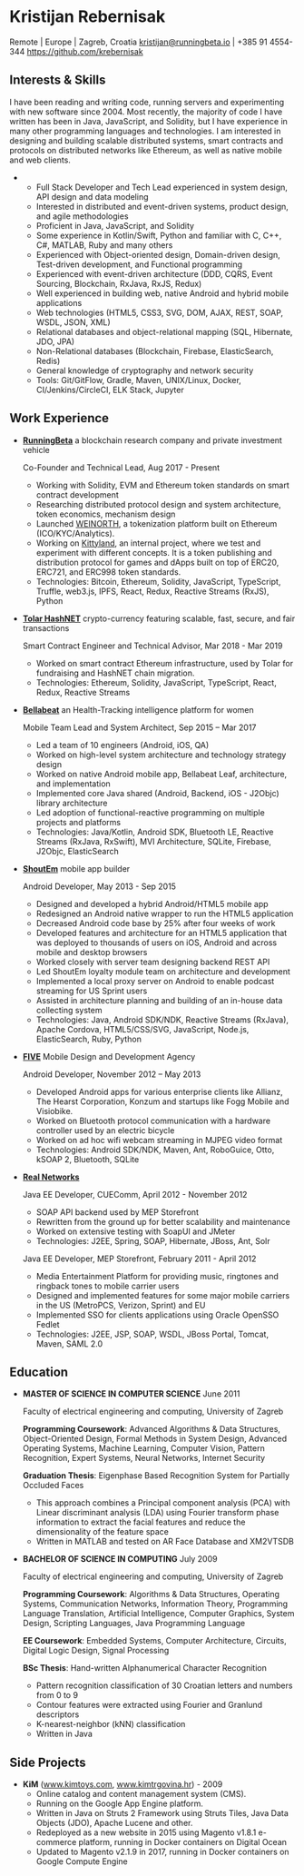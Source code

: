 Kristijan Rebernisak
====================

Remote | Europe | Zagreb, Croatia
kristijan@runningbeta.io | +385 91 4554-344
<https://github.com/krebernisak>

Interests & Skills
------------------

I have been reading and writing code, running servers and experimenting with new software since 2004. Most recently, the majority of code I have written has been in Java, JavaScript, and Solidity, but I have experience in many other programming languages and technologies. I am interested in designing and building scalable distributed systems, smart contracts and protocols on distributed networks like Ethereum, as well as native mobile and web clients.

* 
    - Full Stack Developer and Tech Lead experienced in system design, API design and data modeling
    - Interested in distributed and event-driven systems, product design, and agile methodologies
    - Proficient in Java, JavaScript, and Solidity
    - Some experience in Kotlin/Swift, Python and familiar with C, C++, C#, MATLAB, Ruby and many others
    - Experienced with Object-oriented design, Domain-driven design, Test-driven development, and Functional programming
    - Experienced with event-driven architecture (DDD, CQRS, Event Sourcing, Blockchain, RxJava, RxJS, Redux)
    - Well experienced in building web, native Android and hybrid mobile applications
    - Web technologies (HTML5, CSS3, SVG, DOM, AJAX, REST, SOAP, WSDL, JSON, XML)
    - Relational databases and object-relational mapping (SQL, Hibernate, JDO, JPA)
    - Non-Relational databases (Blockchain, Firebase, ElasticSearch, Redis)
    - General knowledge of cryptography and network security
    - Tools: Git/GitFlow, Gradle, Maven, UNIX/Linux, Docker, CI/Jenkins/CircleCI, ELK Stack, Jupyter

Work Experience
---------------

*   **[RunningBeta](https://runningbeta.io/)** a blockchain research company and private investment vehicle

    Co-Founder and Technical Lead, Aug 2017 - Present

    - Working with Solidity, EVM and Ethereum token standards on smart contract development
    - Researching distributed protocol design and system architecture, token economics, mechanism design
    - Launched [WEINORTH](https://weinorth.com/), a tokenization platform built on Ethereum (ICO/KYC/Analytics).
    - Working on [Kittyland](https://kittyland.io/), an internal project, where we test and experiment with different concepts. It is a token publishing and distribution protocol for games and dApps built on top of ERC20, ERC721, and ERC998 token standards.
    - Technologies: Bitcoin, Ethereum, Solidity, JavaScript, TypeScript, Truffle, web3.js, IPFS, React, Redux, Reactive Streams (RxJS), Python

*   **[Tolar HashNET](https://www.tolar.io/)** crypto-currency featuring scalable, fast, secure, and fair transactions

    Smart Contract Engineer and Technical Advisor, Mar 2018 - Mar 2019

    - Worked on smart contract Ethereum infrastructure, used by Tolar for fundraising and HashNET chain migration.
    - Technologies: Ethereum, Solidity, JavaScript, TypeScript, React, Redux, Reactive Streams

*   **[Bellabeat](https://www.bellabeat.com/)** an Health-Tracking intelligence platform for women

    Mobile Team Lead and System Architect, Sep 2015 – Mar 2017

    - Led a team of 10 engineers (Android, iOS, QA)
    - Worked on high-level system architecture and technology strategy design
    - Worked on native Android mobile app, Bellabeat Leaf, architecture, and implementation
    - Implemented core Java shared (Android, Backend, iOS - J2Objc) library architecture
    - Led adoption of functional-reactive programming on multiple projects and platforms
    - Technologies: Java/Kotlin, Android SDK, Bluetooth LE, Reactive Streams (RxJava, RxSwift), MVI Architecture, SQLite, Firebase, J2Objc, ElasticSearch

*   **[ShoutEm](https://www.shoutem.com/)** mobile app builder

    Android Developer, May 2013 - Sep 2015

    - Designed and developed a hybrid Android/HTML5 mobile app
    - Redesigned an Android native wrapper to run the HTML5 application
    - Decreased Android code base by 25% after four weeks of work
    - Developed features and architecture for an HTML5 application that was deployed to thousands of users on iOS, Android and across mobile and desktop browsers
    - Worked closely with server team designing backend REST API
    - Led ShoutEm loyalty module team on architecture and development
    - Implemented a local proxy server on Android to enable podcast streaming for US Sprint users
    - Assisted in architecture planning and building of an in-house data collecting system
    - Technologies: Java, Android SDK/NDK, Reactive Streams (RxJava), Apache Cordova, HTML5/CSS/SVG, JavaScript, Node.js, ElasticSearch, Ruby, Python

*   **[FIVE](https://five.agency/)** Mobile Design and Development Agency

    Android Developer, November 2012 – May 2013

    - Developed Android apps for various enterprise clients like Allianz, The Hearst Corporation, Konzum and startups like Fogg Mobile and Visiobike.
    - Worked on Bluetooth protocol communication with a hardware controller used by an electric bicycle
    - Worked on ad hoc wifi webcam streaming in MJPEG video format
    - Technologies: Android SDK/NDK, Maven, Ant, RoboGuice, Otto, kSOAP 2, Bluetooth, SQLite

*   **[Real Networks](https://www.realnetworks.com/)**

    Java EE Developer, CUEComm, April 2012 - November 2012

    - SOAP API backend used by MEP Storefront
    - Rewritten from the ground up for better scalability and maintenance
    - Worked on extensive testing with SoapUI and JMeter
    - Technologies: J2EE, Spring, SOAP, Hibernate, JBoss, Ant, Solr

    Java EE Developer, MEP Storefront, February 2011 - April 2012

    - Media Entertainment Platform for providing music, ringtones and ringback tones to mobile carrier users
    - Designed and implemented features for some major mobile carriers in the US (MetroPCS, Verizon, Sprint) and EU
    - Implemented SSO for clients applications using Oracle OpenSSO Fedlet
    - Technologies: J2EE, JSP, SOAP, WSDL, JBoss Portal, Tomcat, Maven, SAML 2.0

Education
---------

*   **MASTER OF SCIENCE IN COMPUTER SCIENCE** June 2011

    Faculty of electrical engineering and computing, University of Zagreb

    **Programming Coursework**: Advanced Algorithms & Data Structures, Object-Oriented Design, Formal Methods in System Design, Advanced Operating Systems, Machine Learning, Computer Vision, Pattern Recognition, Expert Systems, Neural Networks, Internet Security

    **Graduation Thesis**: Eigenphase Based Recognition System for Partially Occluded Faces
    - This approach combines a Principal component analysis (PCA) with Linear discriminant analysis (LDA) using Fourier transform phase information to extract the facial features and reduce the dimensionality of the feature space
    - Written in MATLAB and tested on AR Face Database and XM2VTSDB

*   **BACHELOR OF SCIENCE IN COMPUTING** July 2009

    Faculty of electrical engineering and computing, University of Zagreb

    **Programming Coursework**: Algorithms & Data Structures, Operating Systems, Communication Networks, Information Theory, Programming Language Translation, Artificial Intelligence, Computer Graphics, System Design, Scripting Languages, Java Programming Language

    **EE Coursework**: Embedded Systems, Computer Architecture, Circuits, Digital Logic Design, Signal Processing

    **BSc Thesis**: Hand-written Alphanumerical Character Recognition
    - Pattern recognition classification of 30 Croatian letters and numbers from 0 to 9
    - Contour features were extracted using Fourier and Granlund descriptors
    - K-nearest-neighbor (kNN) classification
    - Written in Java

Side Projects
-------------
*   **KiM** (www.kimtoys.com, www.kimtrgovina.hr) - 2009
    - Online catalog and content management system (CMS).
    - Running on the Google App Engine platform.
    - Written in Java on Struts 2 Framework using Struts Tiles, Java Data Objects (JDO), Apache Lucene and other.
    - Redeployed as a new website in 2015 using Magento v1.8.1 e-commerce platform, running in Docker containers on Digital Ocean
    - Updated to Magento v2.1.9 in 2017, running in Docker containers on Google Compute Engine
